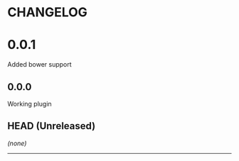 CHANGELOG
=========

# 0.0.1
Added bower support

## 0.0.0
Working plugin

## HEAD (Unreleased)
_(none)_

--------------------


